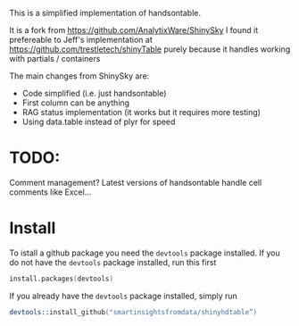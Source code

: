 This is a simplified implementation of handsontable.

It is a fork from https://github.com/AnalytixWare/ShinySky
I found it prefereable to Jeff's implementation at https://github.com/trestletech/shinyTable purely because it handles working with partials / containers

The main changes from ShinySky are:

* Code simplified (i.e. just handsontable)
* First column can be anything 
* RAG status implementation (it works but it requires more testing)
* Using data.table instead of plyr for speed

# TODO:
Comment management? Latest versions of handsontable handle cell comments like Excel...

# Install
To istall a github package you need the `devtools` package installed.  If you do not have the `devtools` package installed, run this first
```s
install.packages(devtools)
```

If you already have the `devtools` package installed, simply run

```s
devtools::install_github("smartinsightsfromdata/shinyhdtable”)
```


